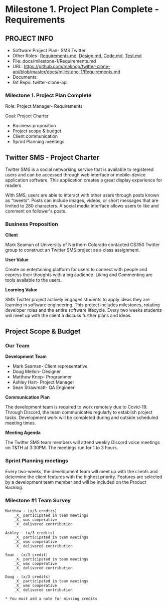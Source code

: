 # Milestone 1. Project Plan Complete  -Requirements

## PROJECT INFO

- Software Project Plan- SMS Twitter
- Other Roles- [Requirements.md](https://github.com/maknop/twitter-clone-api/blob/master/docs/milestone-1/Requirements.md), [Design.md](https://github.com/maknop/twitter-clone-api/blob/master/docs/milestone-1/Design.md), [Code.md](https://github.com/maknop/twitter-clone-api/blob/master/docs/milestone-1/Code.md), [Test.md](https://github.com/maknop/twitter-clone-api/blob/master/docs/milestone-1/Test.md)
- File: docs/milestone-1/Requirements.md
- URL: https://github.com/maknop/twitter-clone-api/blob/master/docs/milestone-1/Requirements.md
- Documents:
- Git Repo: twitter-clone-api

### Milestone 1. Project Plan Complete
Role: Project Manager- Requirements

Goal: Project Charter

- Business proposition
- Project scope & budget
- Client communication
- Sprint Planning meetings


## Twitter SMS - Project Charter
 

Twitter SMS is a social networking service that is available to registered users and can be accessed through web interface or mobile-device application software. This application creates a great display experience for readers  

With SMS, users are able to interact with other users through posts known as "tweets". Posts can include images, videos, or short messages that are limited to 280 characters. A social media interface allows users to like and comment on follower's posts. 

### Business Proposition

**Client**

Mark Seaman of University of Northern Colorado contacted CS350 Twitter group to construct an Twitter SMS project as a class assignment. 

**User Value**

Create an entertaining platform for users to connect with people and express their thoughts with a big audience. Liking and Commenting are tools available to the users. 


**Learning Value**

SMS Twitter project actively engages students to apply ideas they are learning in software engineering. This project includes milestones, rotating developer roles and the entire software lifecycle. Every two weeks students will meet up with the client a discuss further plans and ideas. 

## Project Scope & Budget

### Our Team

**Development Team**

- Mark Seaman- Client representative
- Doug Mellon- Designer
- Matthew Knop- Programmer
- Ashley Hart- Project Manager
- Sean Strawmatt- QA Engineer

**Communication Plan**

The development team is required to work remotely due to Covid-19. Through Discord, the team communicates regularly to establish project tasks. Development work will be completed during and outside scheduled meeting times. 

**Meeting Agenda**

The Twitter SMS team members will attend weekly Discord voice meetings on T&TH at 3:30PM. The meetings run for 1 to 3 hours.


### Sprint Planning meetings

Every two-weeks, the development team will meet up with the clients and determine the client features with the highest priority. Features are selected by a development team member and will be included on the Product Backlog. 

### Milestone #1 Team Survey
```
Matthew - (x/3 credits)
    _X_ participated in team meetings
    _X_ was cooperative
    _X_ delivered contribution
    
Ashley - (x/3 credits)
    _X_ participated in team meetings
    _X_ was cooperative
    _X_ delivered contribution
    
Sean - (x/3 credit)
    _X_ participated in team meetings
    _X_ was cooperative
    _X_ delivered contribution
    
Doug - (x/3 credits)
    _X_ participated in team meetings
    _X_ was cooperative
    _X_ delivered contribution
    
* You must add a note for missing credits
```
